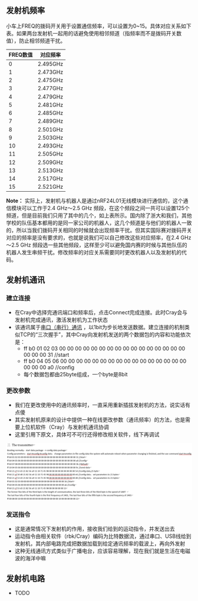  
## 发射机频率

小车上FREQ的拨码开关用于设置通信频率，可以设置为0~15。具体对应关系如下表。如果两台发射机一起用的话避免使用相邻频道（指频率而不是拨码开关数值），防止相邻频道干扰。

| FREQ数值 | 对应频率 |
| -------- | -------- |
|    0     | 2.495GHz |
|    1     | 2.473GHz |
|    2     | 2.475GHz |
|    3     | 2.477GHz |
|    4     | 2.479GHz |
|    5     | 2.481GHz |
|    6     | 2.485GHz |
|    7     | 2.489GHz |
|    8     | 2.501GHz |
|    9     | 2.503GHz |
|    10    | 2.493GHz |
|    11    | 2.505GHz |
|    12    | 2.509GHz |
|    13    | 2.513GHz |
|    14    | 2.517GHz |
|    15    | 2.521GHz |

**Note：** 实际上，发射机与机器人是通过nRF24L01无线模块进行通信的，这个通信模块可以工作于2.4 GHz～2.5 GHz 频段，在这个频段之间一共可以设置125个频道，但是目前我们只用了其中的几个，如上表所示。国内除了浙大和我们，其他学校的队伍基本都用的是同一家公司的机器人，这几个频道是与他们的机器人一致的，所以当我们拨码开关相同的时候就会出现频率干扰。但其实国际赛对拨码开关对应的频率是没有要求的，也就是说我们可以自己修改这些对应频率，在2.4 GHz～2.5 GHz 频段选一些其他频段，这样至少可以避免国内赛的时候与其他队伍的机器人发生串频干扰。修改频率的对应关系需要同时更改机器人以及发射机的代码。

## 发射机通讯

### 建立连接

- 在Cray中选择完通讯端口和频率后，点击Connect完成连接。此时Cray会与发射机完成通讯，激活发射机为工作状态
- 该通讯属于[串口（串行）通讯](https://baike.baidu.com/item/%E4%B8%B2%E5%8F%A3%E9%80%9A%E4%BF%A1/3775296?fr=aladdin) ，以1bit为步长地发送数据。建立连接的机制类似TCP的“三次握手”，其中Cray向发射机发送的两个数据包的内容和功能依次是：
    - ff b0 01 02 03 00 00 00 00 00 00 00 00 00 00 00 00 00 00 00 00 00 00 00 31 //start
    - ff b0 04 05 06 00 00 00 00 00 00 00 00 00 00 00 00 00 00 00 00 00 00 00 a0 //config
    - 每个数据包都由25byte组成，一个byte是8bit

### 更改参数

- 我们在更改使用中的通讯频率时，一直采用重新插拔发射机的方法，说实话有点傻
- 其实发射机原来的设计中提供一种在线更改参数（通讯频率）的方法，也是需要上位机软件（Cray）与发射机通讯协调
- 这里引用下原文，具体可不可行还得修改相关软件，线下再调试

![changeParam](../uploads/yujiazousjtu@sjtu.edu.cn/Comm/changeParam.png)

### 发送指令

- 这是通常情况下发射机的作用，接收我们给到的运动指令，并发送出去
- 运动指令由相关软件（rbk/Cray）编码为比特数据流，通过串口、USB线给到发射机，其内部电路完成把数据加载到给定通讯频率的载波上，再向外发射
- 这种无线通讯方式类似于广播电台，应该容易理解，现在我们就是生活在电磁波的海洋中嘛

## 发射机电路

- TODO
